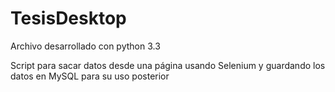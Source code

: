 # TesisDesktop

Archivo desarrollado con python 3.3

Script para sacar datos desde una página usando Selenium y guardando los datos en MySQL
para su uso posterior
